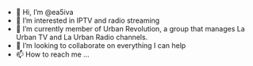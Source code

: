 - 👋 Hi, I’m @ea5iva
- 👀 I’m interested in IPTV and radio streaming
- 🌱 I’m currently member of Urban Revolution, a group that manages La Urban TV and La Urban Radio channels.
- 💞️ I’m looking to collaborate on everything I can help
- 📫 How to reach me ...

<!---
ea5iva/ea5iva is a ✨ special ✨ repository because its `README.md` (this file) appears on your GitHub profile.
You can click the Preview link to take a look at your changes.
--->
